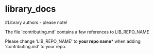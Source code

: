 library_docs
============

#Library authors - please note!

The file 'contributing.md' contains a few references to LIB_REPO_NAME

Please change 'LIB_REPO_NAME' to **your repo name*** when adding 'contributing.md' to your repo.